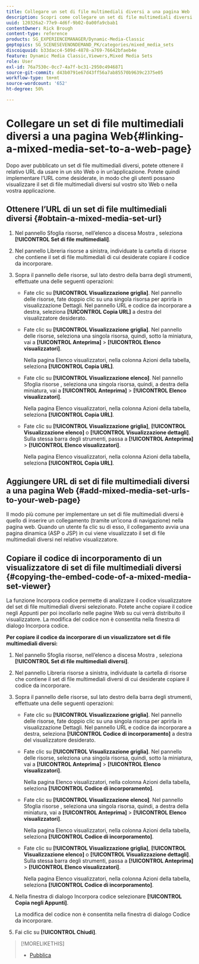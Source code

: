 ```yaml
---
title: Collegare un set di file multimediali diversi a una pagina Web
description: Scopri come collegare un set di file multimediali diversi a una pagina web in Adobe Dynamic Media Classic.
uuid: 120326a2-77e9-4d6f-9b02-0a00fa9cbab1
contentOwner: Rick Brough
content-type: reference
products: SG_EXPERIENCEMANAGER/Dynamic-Media-Classic
geptopics: SG_SCENESEVENONDEMAND_PK/categories/mixed_media_sets
discoiquuid: b33dacc4-509d-4878-a769-76642bfaeb4e
feature: Dynamic Media Classic,Viewers,Mixed Media Sets
role: User
exl-id: 76a7530c-0cc7-4a7f-bc31-2950c4946871
source-git-commit: d43b0791e67d43ff56a7ab85570b9639c2375e05
workflow-type: tm+mt
source-wordcount: '652'
ht-degree: 50%

---
```


# Collegare un set di file multimediali diversi a una pagina Web{#linking-a-mixed-media-set-to-a-web-page}

Dopo aver pubblicato un set di file multimediali diversi, potete ottenere il relativo URL da usare in un sito Web o in un’applicazione. Potete quindi implementare l’URL come desiderate, in modo che gli utenti possano visualizzare il set di file multimediali diversi sul vostro sito Web o nella vostra applicazione.

## Ottenere l’URL di un set di file multimediali diversi {#obtain-a-mixed-media-set-url}

1. Nel pannello Sfoglia risorse, nell’elenco a discesa Mostra , seleziona **[!UICONTROL Set di file multimediali]**.
1. Nel pannello Libreria risorse a sinistra, individuate la cartella di risorse che contiene il set di file multimediali di cui desiderate copiare il codice da incorporare.
1. Sopra il pannello delle risorse, sul lato destro della barra degli strumenti, effettuate una delle seguenti operazioni:

   * Fate clic su **[!UICONTROL Visualizzazione griglia]**. Nel pannello delle risorse, fate doppio clic su una singola risorsa per aprirla in visualizzazione Dettagli. Nel pannello URL e codice da incorporare a destra, seleziona **[!UICONTROL Copia URL]** a destra del visualizzatore desiderato.
   * Fate clic su **[!UICONTROL Visualizzazione griglia]**. Nel pannello delle risorse, seleziona una singola risorsa, quindi, sotto la miniatura, vai a **[!UICONTROL Anteprima]** > **[!UICONTROL Elenco visualizzatori]**.

      Nella pagina Elenco visualizzatori, nella colonna Azioni della tabella, seleziona **[!UICONTROL Copia URL]**.

   * Fate clic su **[!UICONTROL Visualizzazione elenco]**. Nel pannello Sfoglia risorse , seleziona una singola risorsa, quindi, a destra della miniatura, vai a **[!UICONTROL Anteprima]** > **[!UICONTROL Elenco visualizzatori]**.

      Nella pagina Elenco visualizzatori, nella colonna Azioni della tabella, seleziona **[!UICONTROL Copia URL]**.

   * Fate clic su **[!UICONTROL Visualizzazione griglia]**, **[!UICONTROL Visualizzazione elenco]** o **[!UICONTROL Visualizzazione dettagli]**. Sulla stessa barra degli strumenti, passa a **[!UICONTROL Anteprima]** > **[!UICONTROL Elenco visualizzatori]**.

      Nella pagina Elenco visualizzatori, nella colonna Azioni della tabella, seleziona **[!UICONTROL Copia URL]**.

## Aggiungere URL di set di file multimediali diversi a una pagina Web {#add-mixed-media-set-urls-to-your-web-page}

Il modo più comune per implementare un set di file multimediali diversi è quello di inserire un collegamento (tramite un’icona di navigazione) nella pagina web. Quando un utente fa clic su di esso, il collegamento avvia una pagina dinamica (ASP o JSP) in cui viene visualizzato il set di file multimediali diversi nel relativo visualizzatore.

## Copiare il codice di incorporamento di un visualizzatore di set di file multimediali diversi {#copying-the-embed-code-of-a-mixed-media-set-viewer}

La funzione Incorpora codice permette di analizzare il codice visualizzatore del set di file multimediali diversi selezionato. Potete anche copiare il codice negli Appunti per poi incollarlo nelle pagine Web su cui verrà distribuito il visualizzatore. La modifica del codice non è consentita nella finestra di dialogo Incorpora codice.

**Per copiare il codice da incorporare di un visualizzatore set di file multimediali diversi:**

1. Nel pannello Sfoglia risorse, nell’elenco a discesa Mostra , seleziona **[!UICONTROL Set di file multimediali diversi]**.
1. Nel pannello Libreria risorse a sinistra, individuate la cartella di risorse che contiene il set di file multimediali diversi di cui desiderate copiare il codice da incorporare.
1. Sopra il pannello delle risorse, sul lato destro della barra degli strumenti, effettuate una delle seguenti operazioni:

   * Fate clic su **[!UICONTROL Visualizzazione griglia]**. Nel pannello delle risorse, fate doppio clic su una singola risorsa per aprirla in visualizzazione Dettagli. Nel pannello URL e codice da incorporare a destra, seleziona **[!UICONTROL Codice di incorporamento]** a destra del visualizzatore desiderato.
   * Fate clic su **[!UICONTROL Visualizzazione griglia]**. Nel pannello delle risorse, seleziona una singola risorsa, quindi, sotto la miniatura, vai a **[!UICONTROL Anteprima]** > **[!UICONTROL Elenco visualizzatori]**.

      Nella pagina Elenco visualizzatori, nella colonna Azioni della tabella, seleziona **[!UICONTROL Codice di incorporamento]**.

   * Fate clic su **[!UICONTROL Visualizzazione elenco]**. Nel pannello Sfoglia risorse , seleziona una singola risorsa, quindi, a destra della miniatura, vai a **[!UICONTROL Anteprima]** > **[!UICONTROL Elenco visualizzatori]**.

      Nella pagina Elenco visualizzatori, nella colonna Azioni della tabella, seleziona **[!UICONTROL Codice di incorporamento]**.

   * Fate clic su **[!UICONTROL Visualizzazione griglia]**, **[!UICONTROL Visualizzazione elenco]** o **[!UICONTROL Visualizzazione dettagli]**. Sulla stessa barra degli strumenti, passa a **[!UICONTROL Anteprima]** > **[!UICONTROL Elenco visualizzatori]**.

      Nella pagina Elenco visualizzatori, nella colonna Azioni della tabella, seleziona **[!UICONTROL Codice di incorporamento]**.

1. Nella finestra di dialogo Incorpora codice selezionare **[!UICONTROL Copia negli Appunti]**.

   La modifica del codice non è consentita nella finestra di dialogo Codice da incorporare.

1. Fai clic su **[!UICONTROL Chiudi]**.

>[!MORELIKETHIS]
>
>* [Pubblica](publishing-files.md#publishing_files)

